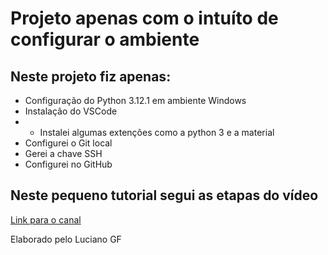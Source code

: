 # Projeto apenas com o intuíto de configurar o ambiente

## Neste projeto fiz apenas:

- Configuração do Python 3.12.1 em ambiente Windows
- Instalação do VSCode
- - Instalei algumas extenções como a python 3 e a material
- Configurei o Git local
- Gerei a chave SSH
- Configurei no GitHub


## Neste pequeno tutorial segui as etapas do vídeo

[Link para o canal](https://www.youtube.com/watch?v=-M4pMd2yQOM&t=1390s&ab_channel=LucianoGalv%C3%A3oFilho)

Elaborado pelo Luciano GF



